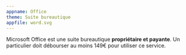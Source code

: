 ```yaml
---
appname: Office
theme: Suite bureautique
appfile: word.svg
---
```


Microsoft Office est une suite bureautique **propriétaire et payante**. Un particulier doit débourser au moins 149€ pour utiliser ce service.
